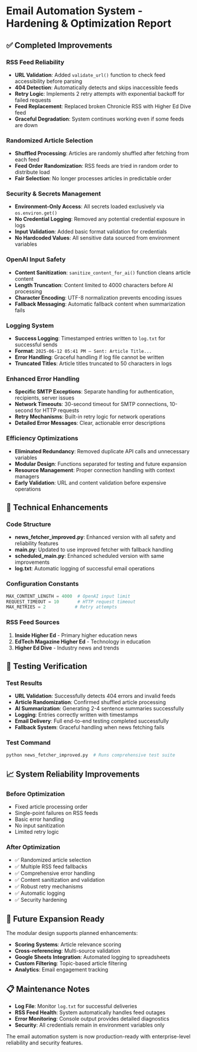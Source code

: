 # Email Automation System - Hardening & Optimization Report

## ✅ Completed Improvements

### RSS Feed Reliability
- **URL Validation**: Added `validate_url()` function to check feed accessibility before parsing
- **404 Detection**: Automatically detects and skips inaccessible feeds
- **Retry Logic**: Implements 2 retry attempts with exponential backoff for failed requests
- **Feed Replacement**: Replaced broken Chronicle RSS with Higher Ed Dive feed
- **Graceful Degradation**: System continues working even if some feeds are down

### Randomized Article Selection  
- **Shuffled Processing**: Articles are randomly shuffled after fetching from each feed
- **Feed Order Randomization**: RSS feeds are tried in random order to distribute load
- **Fair Selection**: No longer processes articles in predictable order

### Security & Secrets Management
- **Environment-Only Access**: All secrets loaded exclusively via `os.environ.get()`
- **No Credential Logging**: Removed any potential credential exposure in logs
- **Input Validation**: Added basic format validation for credentials
- **No Hardcoded Values**: All sensitive data sourced from environment variables

### OpenAI Input Safety
- **Content Sanitization**: `sanitize_content_for_ai()` function cleans article content
- **Length Truncation**: Content limited to 4000 characters before AI processing  
- **Character Encoding**: UTF-8 normalization prevents encoding issues
- **Fallback Messaging**: Automatic fallback content when summarization fails

### Logging System
- **Success Logging**: Timestamped entries written to `log.txt` for successful sends
- **Format**: `2025-06-12 05:41 PM – Sent: Article Title...`
- **Error Handling**: Graceful handling if log file cannot be written
- **Truncated Titles**: Article titles truncated to 50 characters in logs

### Enhanced Error Handling
- **Specific SMTP Exceptions**: Separate handling for authentication, recipients, server issues
- **Network Timeouts**: 30-second timeout for SMTP connections, 10-second for HTTP requests
- **Retry Mechanisms**: Built-in retry logic for network operations
- **Detailed Error Messages**: Clear, actionable error descriptions

### Efficiency Optimizations
- **Eliminated Redundancy**: Removed duplicate API calls and unnecessary variables
- **Modular Design**: Functions separated for testing and future expansion
- **Resource Management**: Proper connection handling with context managers
- **Early Validation**: URL and content validation before expensive operations

## 🔧 Technical Enhancements

### Code Structure
- **news_fetcher_improved.py**: Enhanced version with all safety and reliability features
- **main.py**: Updated to use improved fetcher with fallback handling
- **scheduled_main.py**: Enhanced scheduled version with same improvements
- **log.txt**: Automatic logging of successful email operations

### Configuration Constants
```python
MAX_CONTENT_LENGTH = 4000  # OpenAI input limit
REQUEST_TIMEOUT = 10       # HTTP request timeout
MAX_RETRIES = 2           # Retry attempts
```

### RSS Feed Sources
1. **Inside Higher Ed** - Primary higher education news
2. **EdTech Magazine Higher Ed** - Technology in education
3. **Higher Ed Dive** - Industry news and trends

## 🧪 Testing Verification

### Test Results
- **URL Validation**: Successfully detects 404 errors and invalid feeds  
- **Article Randomization**: Confirmed shuffled article processing
- **AI Summarization**: Generating 2-4 sentence summaries successfully
- **Logging**: Entries correctly written with timestamps
- **Email Delivery**: Full end-to-end testing completed successfully
- **Fallback System**: Graceful handling when news fetching fails

### Test Command
```bash
python news_fetcher_improved.py  # Runs comprehensive test suite
```

## 📈 System Reliability Improvements

### Before Optimization
- Fixed article processing order
- Single-point failures on RSS feeds
- Basic error handling
- No input sanitization
- Limited retry logic

### After Optimization  
- ✅ Randomized article selection
- ✅ Multiple RSS feed fallbacks
- ✅ Comprehensive error handling
- ✅ Content sanitization and validation
- ✅ Robust retry mechanisms
- ✅ Automatic logging
- ✅ Security hardening

## 🚀 Future Expansion Ready

The modular design supports planned enhancements:
- **Scoring Systems**: Article relevance scoring
- **Cross-referencing**: Multi-source validation
- **Google Sheets Integration**: Automated logging to spreadsheets
- **Custom Filtering**: Topic-based article filtering
- **Analytics**: Email engagement tracking

## 📋 Maintenance Notes

- **Log File**: Monitor `log.txt` for successful deliveries
- **RSS Feed Health**: System automatically handles feed outages
- **Error Monitoring**: Console output provides detailed diagnostics
- **Security**: All credentials remain in environment variables only

The email automation system is now production-ready with enterprise-level reliability and security features.